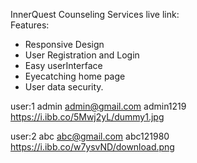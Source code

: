 InnerQuest Counseling Services
live link:  
Features:
* Responsive Design
* User Registration and Login
* Easy userInterface
* Eyecatching home page
* User data security.

user:1
admin
admin@gmail.com
admin1219
https://i.ibb.co/5Mwj2yL/dummy1.jpg

user:2
abc
abc@gmail.com
abc121980
https://i.ibb.co/w7ysvND/download.png


